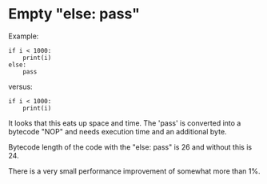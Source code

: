 # Empty "else: pass"

Example:

    if i < 1000:
        print(i)
    else:
        pass

versus:

    if i < 1000:
        print(i)


It looks that this eats up space and time. The 'pass' is 
converted into a bytecode "NOP" and needs execution time
and an additional byte.

Bytecode length of the code with the "else: pass" is 26 and
without this is 24.

There is a very small performance improvement of somewhat more than
1%.
